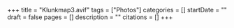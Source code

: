 +++
title = "Klunkmap3.avif"
tags = ["Photos"]
categories = []
startDate = ""
draft = false
pages = []
description = ""
citations = []
+++
